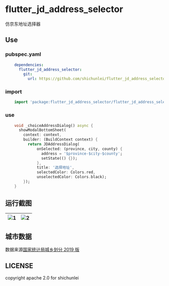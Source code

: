 # flutter_jd_address_selector

仿京东地址选择器


## Use


### pubspec.yaml

```yaml
    dependencies:
      flutter_jd_address_selector:
        git:
          url: https://github.com/shichunlei/flutter_jd_address_selector
```

### import

```dart
    import 'package:flutter_jd_address_selector/flutter_jd_address_selector.dart';
```

### use

```dart
    void _choiceAddressDialog() async {
      showModalBottomSheet(
        context: context,
        builder: (BuildContext context) {
          return JDAddressDialog(
              onSelected: (province, city, county) {
                address = '$province-$city-$county';
                setState(() {});
              },
              title: '选择地址',
              selectedColor: Colors.red,
              unselectedColor: Colors.black);
        });
    }
```


## 运行截图

|![1](https://github.com/shichunlei/flutter_jd_address_selector/blob/master/images/Screenshot_2019-06-15-15-26-30-164.png)|![2](https://github.com/shichunlei/flutter_jd_address_selector/blob/master/images/Screenshot_2019-06-15-15-26-35-889.png)|
| :--: | :--: |


## 城市数据

数据来源[国家统计局城乡划分 2019 版](http://www.stats.gov.cn/tjsj/tjbz/tjyqhdmhcxhfdm/2019/)


## LICENSE

copyright apache 2.0 for shichunlei
